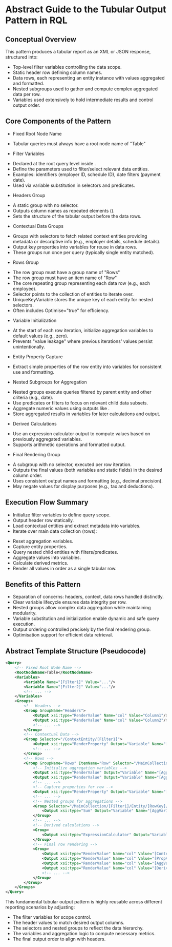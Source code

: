 # Abstract Guide to the Tubular Output Pattern in RQL

## Conceptual Overview

This pattern produces a tabular report as an XML or JSON response, structured into:
* Top-level filter variables controlling the data scope.
* Static header row defining column names.
* Data rows, each representing an entity instance with values aggregated and formatted.
* Nested subgroups used to gather and compute complex aggregated data per row.
* Variables used extensively to hold intermediate results and control output order.
 

## Core Components of the Pattern
- Fixed Root Node Name
 * Tabular queries must always have a root node name of "Table"
- Filter Variables
 * Declared at the root query level inside <Variables>.
 * Define the parameters used to filter/select relevant data entities.
 * Examples: identifiers (employer ID, schedule ID), date filters (payment date).
 * Used via variable substitution in selectors and predicates.
- Headers Group
 * A static group with no selector.
 * Outputs column names as repeated elements (<Output xsi:type="RenderValue" Name="col" Value="ColumnName" />).
 * Sets the structure of the tabular output before the data rows.
- Contextual Data Groups
 * Groups with selectors to fetch related context entities providing metadata or descriptive info (e.g., employer details, schedule details).
 * Output key properties into variables for reuse in data rows.
 * These groups run once per query (typically single entity matched).
- Rows Group
 * The row group must have a group name of "Rows"
 * The row group must have an item name of "Row"
 * The core repeating group representing each data row (e.g., each employee).
 * Selector points to the collection of entities to iterate over.
 * UniqueKeyVariable stores the unique key of each entity for nested selectors.
 * Often includes Optimise="true" for efficiency.
- Variable Initialization
 * At the start of each row iteration, initialize aggregation variables to default values (e.g., zero).
 * Prevents "value leakage" where previous iterations' values persist unintentionally.
- Entity Property Capture
 * Extract simple properties of the row entity into variables for consistent use and formatting.
- Nested Subgroups for Aggregation
 * Nested groups execute queries filtered by parent entity and other criteria (e.g., date).
 * Use predicates or filters to focus on relevant child data subsets.
 * Aggregate numeric values using outputs like <Sum>.
 * Store aggregated results in variables for later calculations and output.
- Derived Calculations
 * Use an expression calculator output to compute values based on previously aggregated variables.
 * Supports arithmetic operations and formatted output.
- Final Rendering Group
 * A subgroup with no selector, executed per row iteration.
 * Outputs the final values (both variables and static fields) in the desired column order.
 * Uses consistent output names and formatting (e.g., decimal precision).
 * May negate values for display purposes (e.g., tax and deductions).
 

## Execution Flow Summary
- Initialize filter variables to define query scope.
- Output header row statically.
- Load contextual entities and extract metadata into variables.
- Iterate over main data collection (rows):
 * Reset aggregation variables.
 * Capture entity properties.
 * Query nested child entities with filters/predicates.
 * Aggregate values into variables.
 * Calculate derived metrics.
 * Render all values in order as a single tabular row.
 

## Benefits of this Pattern
 * Separation of concerns: headers, context, data rows handled distinctly.
 * Clear variable lifecycle ensures data integrity per row.
 * Nested groups allow complex data aggregation while maintaining modularity.
 * Variable substitution and initialization enable dynamic and safe query execution.
 * Output ordering controlled precisely by the final rendering group.
 * Optimisation support for efficient data retrieval.
 

## Abstract Template Structure (Pseudocode)
```xml 
<Query>
    <!-- Fixed Root Node Name -->
	<RootNodeName>Table</RootNodeName>
	<Variables>
		<Variable Name="[Filter1]" Value="..."/>
		<Variable Name="[Filter2]" Value="..."/>
		<!-- ... -->
	</Variables>
	<Groups>
		<!-- Headers -->
		<Group GroupName="Headers">
			<Output xsi:type="RenderValue" Name="col" Value="Column1"/>
			<Output xsi:type="RenderValue" Name="col" Value="Column2"/>
			<!-- ... -->
		</Group>
		<!-- Contextual Data -->
		<Group Selector="/ContextEntity/[Filter1]">
			<Output xsi:type="RenderProperty" Output="Variable" Name="[ContextVar1]" Property="Property1"/>
			<!-- ... -->
		</Group>
		<!-- Rows -->
		<Group GroupName="Rows" ItemName="Row" Selector="/MainCollection/[Filter1]/[Filter2]" UniqueKeyVariable="[RowKey]" Optimise="true">
			<!-- Initialize aggregation variables -->
			<Output xsi:type="RenderValue" Output="Variable" Name="[AggVar1]" Value="0"/>
			<Output xsi:type="RenderValue" Output="Variable" Name="[AggVar2]" Value="0"/>
			<!-- ... -->
			<!-- Capture properties for row -->
			<Output xsi:type="RenderProperty" Output="Variable" Name="[PropVar1]" Property="Prop1"/>
			<!-- ... -->
			<!-- Nested groups for aggregations -->
			<Group Selector="/MainCollection/[Filter1]/Entity/[RowKey]/ChildCollection" Predicate="FilterCondition">
				<Output xsi:type="Sum" Output="Variable" Name="[AggVar1]" Property="Value"/>
			</Group>
			<!-- ... -->
			<!-- Derived calculations -->
			<Group>
				<Output xsi:type="ExpressionCalculator" Output="Variable" Name="[DerivedVar]" Expression="[AggVar1] + [AggVar2]" Format="0.00"/>
			</Group>
			<!-- Final row rendering -->
			<Group>
				<Output xsi:type="RenderValue" Name="col" Value="[ContextVar1]"/>
				<Output xsi:type="RenderValue" Name="col" Value="[PropVar1]"/>
				<Output xsi:type="RenderValue" Name="col" Value="[AggVar1]" Format="0.00"/>
				<Output xsi:type="RenderValue" Name="col" Value="[DerivedVar]" Format="0.00"/>
				<!-- ... -->
			</Group>
		</Group>
	</Groups>
</Query>
```
 
This fundamental tubular output pattern is highly reusable across different reporting scenarios by adjusting: 
  
* The filter variables for scope control.
* The header values to match desired output columns.
* The selectors and nested groups to reflect the data hierarchy.
* The variables and aggregation logic to compute necessary metrics.
* The final output order to align with headers.